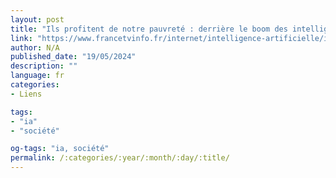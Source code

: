 ```yaml
---
layout: post
title: "Ils profitent de notre pauvreté : derrière le boom des intelligences artificielles génératives, le travail caché des petites mains de l'ia"
link: "https://www.francetvinfo.fr/internet/intelligence-artificielle/ils-profitent-de-notre-pauvrete-derriere-le-boom-des-intelligences-artificielles-generatives-le-travail-cache-des-petites-mains-de-l-ia_6466742.html"
author: N/A
published_date: "19/05/2024"
description: ""
language: fr
categories:
- Liens

tags:
- "ia"
- "société"

og-tags: "ia, société"
permalink: /:categories/:year/:month/:day/:title/
---
```

